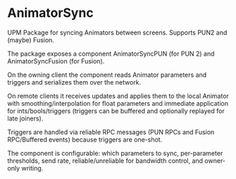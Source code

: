 # AnimatorSync
UPM Package for syncing Animators between screens. Supports PUN2 and (maybe) Fusion.


The package exposes a component AnimatorSyncPUN (for PUN 2) and AnimatorSyncFusion (for Fusion).

On the owning client the component reads Animator parameters and triggers and serializes them over the network.

On remote clients it receives updates and applies them to the local Animator with smoothing/interpolation for float parameters and immediate application for ints/bools/triggers (triggers can be buffered and optionally replayed for late joiners).

Triggers are handled via reliable RPC messages (PUN RPCs and Fusion RPC/Buffered events) because triggers are one-shot.

The component is configurable: which parameters to sync, per-parameter thresholds, send rate, reliable/unreliable for bandwidth control, and owner-only writing.
